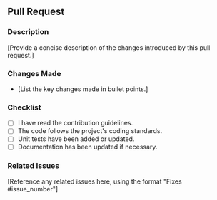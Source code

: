 ## Pull Request

### Description

[Provide a concise description of the changes introduced by this pull request.]

### Changes Made

- [List the key changes made in bullet points.]

### Checklist

- [ ] I have read the contribution guidelines.
- [ ] The code follows the project's coding standards.
- [ ] Unit tests have been added or updated.
- [ ] Documentation has been updated if necessary.

### Related Issues

[Reference any related issues here, using the format "Fixes #issue_number"]


